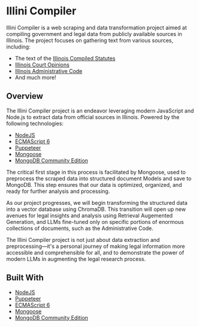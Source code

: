# Illini Compiler

Illini Compiler is a web scraping and data transformation project aimed at compiling government and legal data from publicly available sources in Illinois. The project focuses on gathering text from various sources, including:

- The text of the [Illinois Compiled Statutes](https://www.ilga.gov/legislation/ilcs/ilcs.asp)
- [Illinois Court Opinions](https://www.illinoiscourts.gov/top-level-opinions/)
- [Illinois Administrative Code](https://www.ilga.gov/commission/jcar/admincode/titles.html)
- And much more!

## Overview

The Illini Compiler project is an endeavor leveraging modern JavaScript and Node.js to extract data from official sources in Illinois. Powered by the following technologies:

- [NodeJS](https://github.com/nodejs/node?tab=readme-ov-file#table-of-contents)
- [ECMAScript 6](https://262.ecma-international.org/6.0/)
- [Puppeteer](https://pptr.dev/)
- [Mongoose](https://mongoosejs.com/)
- [MongoDB Community Edition](https://www.mongodb.com/try/download/community)

The critical first stage in this process is facilitated by Mongoose, used to preprocess the scraped data into structured document Models and save to MongoDB. This step ensures that our data is optimized, organized, and ready for further analysis and processing.

As our project progresses, we will begin transforming the structured data into a vector database using ChromaDB. This transition will open up new avenues for legal insights and analysis using Retrieval Augemented Generation, and LLMs fine-tuned only on specific portions of enormous collections of documents, such as the Administrative Code.

The Illini Compiler project is not just about data extraction and preprocessing—it's a personal journey of making legal information more accessible and comprehensible for all, and to demonstrate the power of modern LLMs in augmenting the legal research process.

## Built With

- [NodeJS](https://github.com/nodejs/node?tab=readme-ov-file#table-of-contents)
- [Puppeteer](https://pptr.dev/)
- [ECMAScript 6](https://262.ecma-international.org/6.0/)
- [Mongoose](https://mongoosejs.com/)
- [MongoDB Community Edition](https://www.mongodb.com/try/download/community)